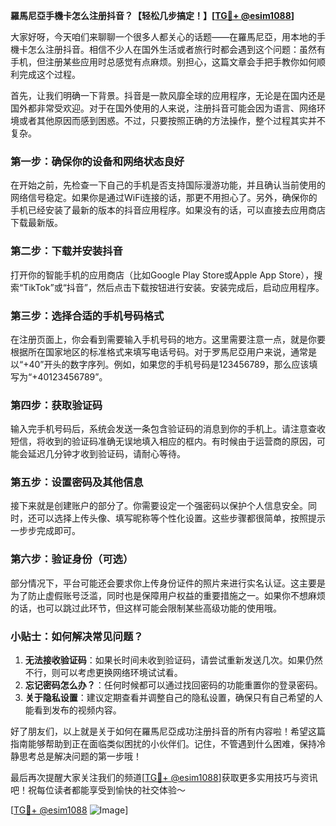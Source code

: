 **羅馬尼亞手機卡怎么注册抖音？【轻松几步搞定！】[[TG💪+ @esim1088](https://t.me/s/esim1088)]**

大家好呀，今天咱们来聊聊一个很多人都关心的话题——在羅馬尼亞，用本地的手機卡怎么注册抖音。相信不少人在国外生活或者旅行时都会遇到这个问题：虽然有手机，但注册某些应用时总感觉有点麻烦。别担心，这篇文章会手把手教你如何顺利完成这个过程。

首先，让我们明确一下背景。抖音是一款风靡全球的应用程序，无论是在国内还是国外都非常受欢迎。对于在国外使用的人来说，注册抖音可能会因为语言、网络环境或者其他原因而感到困惑。不过，只要按照正确的方法操作，整个过程其实并不复杂。

### 第一步：确保你的设备和网络状态良好

在开始之前，先检查一下自己的手机是否支持国际漫游功能，并且确认当前使用的网络信号稳定。如果你是通过WiFi连接的话，那更不用担心了。另外，确保你的手机已经安装了最新的版本的抖音应用程序。如果没有的话，可以直接去应用商店下载最新版。

### 第二步：下载并安装抖音

打开你的智能手机的应用商店（比如Google Play Store或Apple App Store），搜索“TikTok”或“抖音”，然后点击下载按钮进行安装。安装完成后，启动应用程序。

### 第三步：选择合适的手机号码格式

在注册页面上，你会看到需要输入手机号码的地方。这里需要注意一点，就是你要根据所在国家地区的标准格式来填写电话号码。对于罗馬尼亞用户来说，通常是以“+40”开头的数字序列。例如，如果您的手机号码是123456789，那么应该填写为“+40123456789”。

### 第四步：获取验证码

输入完手机号码后，系统会发送一条包含验证码的消息到你的手机上。请注意查收短信，将收到的验证码准确无误地填入相应的框内。有时候由于运营商的原因，可能会延迟几分钟才收到验证码，请耐心等待。

### 第五步：设置密码及其他信息

接下来就是创建账户的部分了。你需要设定一个强密码以保护个人信息安全。同时，还可以选择上传头像、填写昵称等个性化设置。这些步骤都很简单，按照提示一步步完成即可。

### 第六步：验证身份（可选）

部分情况下，平台可能还会要求你上传身份证件的照片来进行实名认证。这主要是为了防止虚假账号泛滥，同时也是保障用户权益的重要措施之一。如果你不想麻烦的话，也可以跳过此环节，但这样可能会限制某些高级功能的使用哦。

### 小贴士：如何解决常见问题？

1. **无法接收验证码**：如果长时间未收到验证码，请尝试重新发送几次。如果仍然不行，则可以考虑更换网络环境试试看。
2. **忘记密码怎么办？**：任何时候都可以通过找回密码的功能重置你的登录密码。
3. **关于隐私设置**：建议定期查看并调整自己的隐私设置，确保只有自己希望的人能看到发布的视频内容。

好了朋友们，以上就是关于如何在羅馬尼亞成功注册抖音的所有内容啦！希望这篇指南能够帮助到正在面临类似困扰的小伙伴们。记住，不管遇到什么困难，保持冷静思考总是解决问题的第一步哦！

最后再次提醒大家关注我们的频道[[TG💪+ @esim1088](https://t.me/s/esim1088)]获取更多实用技巧与资讯吧！祝每位读者都能享受到愉快的社交体验～

[[TG💪+ @esim1088](https://t.me/s/esim1088) ![Image](https://i.postimg.cc/4NQfJmqS/Snipaste-2025-05-13-00-14-12.png)]